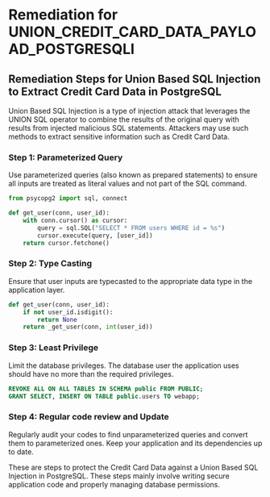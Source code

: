 # Remediation for UNION_CREDIT_CARD_DATA_PAYLOAD_POSTGRESQLI

## Remediation Steps for Union Based SQL Injection to Extract Credit Card Data in PostgreSQL

Union Based SQL Injection is a type of injection attack that leverages the UNION SQL operator to combine the results of the original query with results from injected malicious SQL statements. Attackers may use such methods to extract sensitive information such as Credit Card Data. 

### Step 1: Parameterized Query
Use parameterized queries (also known as prepared statements) to ensure all inputs are treated as literal values and not part of the SQL command. 

```python
from psycopg2 import sql, connect

def get_user(conn, user_id):
    with conn.cursor() as cursor:
        query = sql.SQL("SELECT * FROM users WHERE id = %s")
        cursor.execute(query, [user_id])
    return cursor.fetchone()
``` 

### Step 2: Type Casting
Ensure that user inputs are typecasted to the appropriate data type in the application layer.

```python
def get_user(conn, user_id):
    if not user_id.isdigit():
        return None
    return _get_user(conn, int(user_id))
```

### Step 3: Least Privilege
Limit the database privileges. The database user the application uses should have no more than the required privileges. 

```sql
REVOKE ALL ON ALL TABLES IN SCHEMA public FROM PUBLIC;
GRANT SELECT, INSERT ON TABLE public.users TO webapp;
```

### Step 4: Regular code review and Update
Regularly audit your codes to find unparameterized queries and convert them to parameterized ones. Keep your application and its dependencies up to date.

These are steps to protect the Credit Card Data against a Union Based SQL Injection in PostgreSQL. These steps mainly involve writing secure application code and properly managing database permissions.